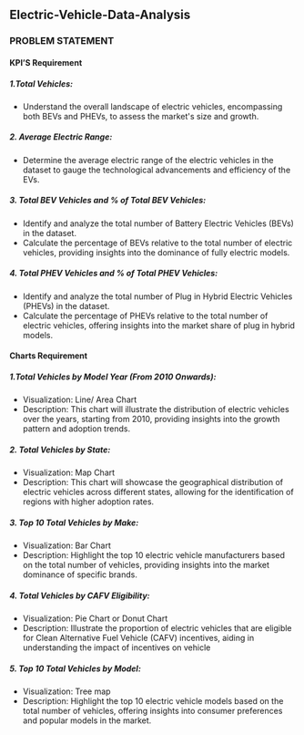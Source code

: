 ## Electric-Vehicle-Data-Analysis
### PROBLEM STATEMENT
#### KPI’S Requirement
##### 1.Total Vehicles:
- Understand the overall landscape of electric vehicles, encompassing both BEVs and PHEVs, to assess the
  market's size and growth.
##### 2. Average Electric Range:
- Determine the average electric range of the electric vehicles in the dataset to gauge the technological
 advancements and efficiency of the EVs.
##### 3. Total BEV Vehicles and % of Total BEV Vehicles:
- Identify and analyze the total number of Battery Electric Vehicles (BEVs) in the dataset.
- Calculate the percentage of BEVs relative to the total number of electric vehicles, providing insights into
 the dominance of fully electric models.
##### 4. Total PHEV Vehicles and % of Total PHEV Vehicles:
- Identify and analyze the total number of Plug in Hybrid Electric Vehicles (PHEVs) in the dataset.
- Calculate the percentage of PHEVs relative to the total number of electric vehicles, offering insights into
 the market share of plug in hybrid models.

#### Charts Requirement
##### 1.Total Vehicles by Model Year (From 2010 Onwards):
- Visualization: Line/ Area Chart
- Description: This chart will illustrate the distribution of electric vehicles over the years, starting from 2010,
  providing insights into the growth pattern and adoption trends.
##### 2. Total Vehicles by State:
- Visualization: Map Chart
- Description: This chart will showcase the geographical distribution of electric vehicles across different
  states, allowing for the identification of regions with higher adoption rates.
##### 3. Top 10 Total Vehicles by Make:
- Visualization: Bar Chart
- Description: Highlight the top 10 electric vehicle manufacturers based on the total number of vehicles,
  providing insights into the market dominance of specific brands.
##### 4. Total Vehicles by CAFV Eligibility:
- Visualization: Pie Chart or Donut Chart
- Description: Illustrate the proportion of electric vehicles that are eligible for Clean Alternative Fuel Vehicle
  (CAFV) incentives, aiding in understanding the impact of incentives on vehicle
##### 5. Top 10 Total Vehicles by Model:
- Visualization: Tree map
- Description: Highlight the top 10 electric vehicle models based on the total number of vehicles, offering
  insights into consumer preferences and popular models in the market.
